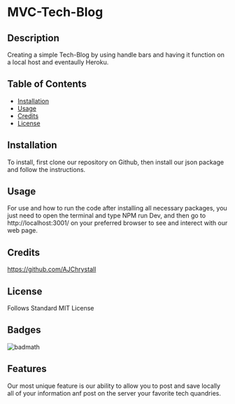 # MVC-Tech-Blog

## Description

Creating a simple Tech-Blog by using handle bars and having it function on a local host and eventaully Heroku. 


## Table of Contents 

- [Installation](#installation)
- [Usage](#usage)
- [Credits](#credits)
- [License](#license)

## Installation

To install, first clone our repository on Github, then install our json package and follow the instructions.

## Usage

For use and how to run the code after installing all necessary packages, you just need to open the terminal and type NPM run Dev, and then go to http://localhost:3001/ on your preferred browser to see and interect with our web page.


## Credits

https://github.com/AJChrystall

## License

Follows Standard MIT License

## Badges

![badmath](https://img.shields.io/github/languages/top/nielsenjared/badmath)

## Features

Our most unique feature is our ability to allow you to post and save locally all of your information anf post on the server your favorite tech quandries. 
